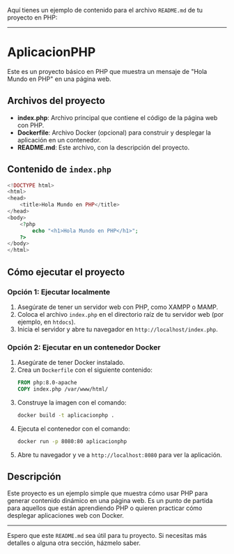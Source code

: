 Aquí tienes un ejemplo de contenido para el archivo `README.md` de tu proyecto en PHP:

---

# AplicacionPHP

Este es un proyecto básico en PHP que muestra un mensaje de "Hola Mundo en PHP" en una página web.

## Archivos del proyecto

- **index.php**: Archivo principal que contiene el código de la página web con PHP.
- **Dockerfile**: Archivo Docker (opcional) para construir y desplegar la aplicación en un contenedor.
- **README.md**: Este archivo, con la descripción del proyecto.

## Contenido de `index.php`

```php
<!DOCTYPE html>
<html>
<head>
    <title>Hola Mundo en PHP</title>
</head>
<body>
    <?php
        echo "<h1>Hola Mundo en PHP</h1>";
    ?>
</body>
</html>
```

## Cómo ejecutar el proyecto

### Opción 1: Ejecutar localmente

1. Asegúrate de tener un servidor web con PHP, como XAMPP o MAMP.
2. Coloca el archivo `index.php` en el directorio raíz de tu servidor web (por ejemplo, en `htdocs`).
3. Inicia el servidor y abre tu navegador en `http://localhost/index.php`.

### Opción 2: Ejecutar en un contenedor Docker

1. Asegúrate de tener Docker instalado.
2. Crea un `Dockerfile` con el siguiente contenido:
   ```dockerfile
   FROM php:8.0-apache
   COPY index.php /var/www/html/
   ```
3. Construye la imagen con el comando:
   ```bash
   docker build -t aplicacionphp .
   ```
4. Ejecuta el contenedor con el comando:
   ```bash
   docker run -p 8080:80 aplicacionphp
   ```
5. Abre tu navegador y ve a `http://localhost:8080` para ver la aplicación.

## Descripción

Este proyecto es un ejemplo simple que muestra cómo usar PHP para generar contenido dinámico en una página web. Es un punto de partida para aquellos que están aprendiendo PHP o quieren practicar cómo desplegar aplicaciones web con Docker.

---

Espero que este `README.md` sea útil para tu proyecto. Si necesitas más detalles o alguna otra sección, házmelo saber.